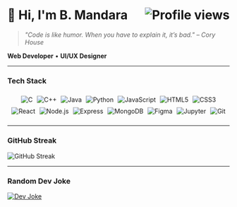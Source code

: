 <h1 align="left">
  👋 Hi, I'm B. Mandara
  <img src="https://komarev.com/ghpvc/?username=call493&label=Profile%20views&color=7A7ADB&style=flat" alt="Profile views" align="right"/>
</h1>

<blockquote align="left">
  <em> "Code is like humor. When you have to explain it, it’s bad." – Cory House</em>
</blockquote>

<p align="left">
  <strong>Web Developer</strong> • <strong>UI/UX Designer</strong>
</p>

---

### Tech Stack

<div align="left" style="display: flex; flex-wrap: wrap; justify-content: center; gap: 0.6rem; margin: 1.5rem 0;">

  <img src="https://img.shields.io/badge/C-A8B9CC?style=for-the-badge&logo=c&logoColor=black" alt="C"/>
  <img src="https://img.shields.io/badge/C++-00599C?style=for-the-badge&logo=c%2B%2B&logoColor=white" alt="C++"/>
  <img src="https://img.shields.io/badge/Java-007396?style=for-the-badge&logo=java&logoColor=white" alt="Java"/>
  <img src="https://img.shields.io/badge/Python-3776AB?style=for-the-badge&logo=python&logoColor=white" alt="Python"/>
  <img src="https://img.shields.io/badge/JavaScript-F7DF1E?style=for-the-badge&logo=javascript&logoColor=black" alt="JavaScript"/>
  <img src="https://img.shields.io/badge/HTML5-E34F26?style=for-the-badge&logo=html5&logoColor=white" alt="HTML5"/>
  <img src="https://img.shields.io/badge/CSS3-1572B6?style=for-the-badge&logo=css3&logoColor=white" alt="CSS3"/>
  <img src="https://img.shields.io/badge/React-61DAFB?style=for-the-badge&logo=react&logoColor=black" alt="React"/>
  <img src="https://img.shields.io/badge/Node.js-339933?style=for-the-badge&logo=nodedotjs&logoColor=white" alt="Node.js"/>
  <img src="https://img.shields.io/badge/Express-000000?style=for-the-badge&logo=express&logoColor=white" alt="Express"/>
  <img src="https://img.shields.io/badge/MongoDB-47A248?style=for-the-badge&logo=mongodb&logoColor=white" alt="MongoDB"/>
  <img src="https://img.shields.io/badge/Figma-F24E1E?style=for-the-badge&logo=figma&logoColor=white" alt="Figma"/>
  <img src="https://img.shields.io/badge/Jupyter-F37626?style=for-the-badge&logo=jupyter&logoColor=white" alt="Jupyter"/>
  <img src="https://img.shields.io/badge/Git-F05032?style=for-the-badge&logo=git&logoColor=white" alt="Git"/>
</div>

---

### GitHub Streak

<p align="left">
  <img src="https://github-readme-streak-stats.herokuapp.com/?user=call493&theme=tokyonight&hide_border=true" alt="GitHub Streak">
</p>

---

### Random Dev Joke

<p align="left">
  <a href="https://readme-jokes.vercel.app">
    <img src="https://readme-jokes.vercel.app/api?bgColor=%23073b4c&textColor=%2306d6a0&aColor=%2306d6a0&borderColor=%2306d6a0" alt="Dev Joke">
  </a>
</p>
